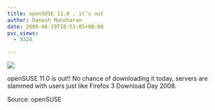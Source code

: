 ```yaml
---
title: openSUSE 11.0 , it’s out
author: Danesh Manoharan
date: 2008-06-19T16:53:05+00:00
pvc_views:
  - 9324

---
```

![](/wp-content/uploads/2008/06/500px-opensuse11.png)

openSUSE 11.0 is out!! No chance of downloading it today, servers are slammed with users just like Firefox 3 Download Day 2008.

Source: openSUSE